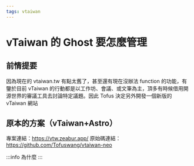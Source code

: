 ```yaml
---
tags: vtaiwan
---
```

# vTaiwan 的 Ghost 要怎麼管理

## 前情提要
因為現在的 vtaiwan.tw 有點太舊了，甚至還有現在沒辦法 function 的功能，有鑒於目前 vTaiwan 的行動都是以工作坊、會議、或文筆為主，頂多有時候借用開源世界的審議工具去討論特定議題。因此 Tofus 決定另外開發一個新版的 vTaiwan 網站

## 原本的方案（vTaiwan+Astro）
專案連結：https://vtw.zeabur.app/
原始碼連結：https://github.com/Tofuswang/vtaiwan-neo

:::info
為什麼
:::

